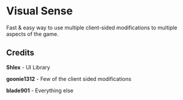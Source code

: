 # Visual Sense

Fast &amp; easy way to use multiple client-sided modifications to multiple aspects of the game.

## Credits

**Shlex** - UI Library

**goonie1312** - Few of the client sided modifications

**blade901** - Everything else
